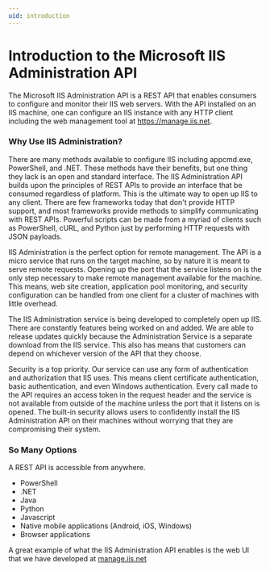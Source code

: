 ```yaml
---
uid: introduction
---
```


# Introduction to the Microsoft IIS Administration API

The Microsoft IIS Administration API is a REST API that enables consumers to configure and monitor their IIS web servers. With the API installed on an IIS machine, one can configure an IIS instance with any HTTP client including the web management tool at https://manage.iis.net. 

### Why Use IIS Administration?

There are many methods available to configure IIS including appcmd.exe, PowerShell, and .NET. These methods have their benefits, but one thing they lack is an open and standard interface. The IIS Administration API builds upon the principles of REST APIs to provide an interface that be consumed regardless of platform. This is the ultimate way to open up IIS to any client. There are few frameworks today that don't provide HTTP support, and most frameworks provide methods to simplify communicating with REST APIs. Powerful scripts can be made from a myriad of clients such as PowerShell, cURL, and Python just by performing HTTP requests with JSON payloads.

IIS Administration is the perfect option for remote management. The API is a micro service that runs on the target machine, so by nature it is meant to serve remote requests. Opening up the port that the service listens on is the only step necessary to make remote management available for the machine. This means, web site creation, application pool monitoring, and security configuration can be handled from one client for a cluster of machines with little overhead.

The IIS Administration service is being developed to completely open up IIS. There are constantly features being worked on and added. We are able to release updates quickly because the Administration Service is a separate download from the IIS service. This also has means that customers can depend on whichever version of the API that they choose.

Security is a top priority. Our service can use any form of authentication and authorization that IIS uses. This means client certificate authentication, basic authentication, and even Windows authentication. Every call made to the API requires an access token in the request header and the service is not available from outside of the machine unless the port that it listens on is opened. The built-in security allows users to confidently install the IIS Administration API on their machines without worrying that they are compromising their system.

### So Many Options

 A REST API is accessible from anywhere. 
 * PowerShell
 * .NET
 * Java
 * Python
 * Javascript
 * Native mobile applications (Android, iOS, Windows)
 * Browser applications

A great example of what the IIS Administration API enables is the web UI that we have developed at [manage.iis.net](https://www.manage.iis.net)